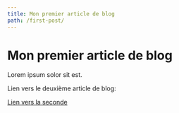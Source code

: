 ```yaml
---
title: Mon premier article de blog
path: /first-post/
---
```


# Mon premier article de blog

Lorem ipsum solor sit est.

Lien vers le deuxième article de blog:

[Lien vers la seconde](/second-post)